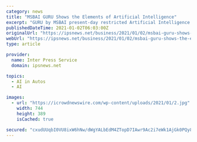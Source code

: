 ```yaml
---
category: news
title: "MSBAI GURU Shows the Elements of Artificial Intelligence"
excerpt: "GURU by MSBAI present-day restricted Artificial Intelligence might be restricted to performing ... showing society away towards driverless vehicles. To win the show, Watson utilized regular language preparing and examination on huge storehouses of ..."
publishedDateTime: 2021-01-02T06:03:00Z
originalUrl: "https://ipsnews.net/business/2021/01/02/msbai-guru-shows-the-elements-of-artificial-intelligence/"
webUrl: "https://ipsnews.net/business/2021/01/02/msbai-guru-shows-the-elements-of-artificial-intelligence/"
type: article

provider:
  name: Inter Press Service
  domain: ipsnews.net

topics:
  - AI in Autos
  - AI

images:
  - url: "https://icrowdnewswire.com/wp-content/uploads/2021/01/2.jpg"
    width: 744
    height: 389
    isCached: true

secured: "cxudUUqbI0VU8ixW6hNw/dWgYALbEdM4ZTopD7IAwr9Ac2i7eWk1AjGk0PQy8npLuRs+bbUQXEvU1kbgogpiimbD9l5ySPTz6Kcwx9lZhl1iTjXzOwNLFSkKw714JLGITolYPZyCa/FzVhR5CFYUcltXTAW4GON4+0poxdH6H6jlYOfNIt5p3H5B+ipQ6RkYuq9rV9LJd8cjbabVwjY9Ro4JHruhRiyMaDdqvhSB23fzKBLWC6HqT5pS0PAvcq6ZzhnB+nemy1AaK8Y6PucBL+8+LJbUQgF84+SeHPYH0sfwSWkdFTuDx7W3ccENOJ2yefeoGGj7xwVrrivwtyeKKstG+kvSW85jmaF7HgH80RE=;0et9czPn262GmvZu7dPoMA=="
---
```


